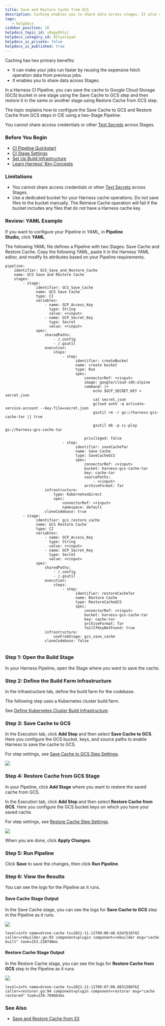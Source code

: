 ```yaml
---
title: Save and Restore Cache from GCS
description: Caching enables you to share data across stages. It also speed up builds by reusing the expensive fetch operation from previous jobs.
tags: 
   - helpDocs
sidebar_position: 10
helpdocs_topic_id: v0agy0hlyj
helpdocs_category_id: 01tyeraya4
helpdocs_is_private: false
helpdocs_is_published: true
---
```


Caching has two primary benefits:

* It can make your jobs run faster by reusing the expensive fetch operation data from previous jobs.
* It enables you to share data across Stages.

In a Harness CI Pipeline, you can save the cache to Google Cloud Storage (GCS) bucket in one stage using the Save Cache to GCS step and then restore it in the same or another stage using Restore Cache from GCS step. 

The topic explains how to configure the Save Cache to GCS and Restore Cache from GCS steps in CIE using a two-Stage Pipeline.

You cannot share access credentials or other [Text Secrets](https://ngdocs.harness.io/article/osfw70e59c-add-use-text-secrets) across Stages.

### Before You Begin

* [CI Pipeline Quickstart](../../ci-quickstarts/ci-pipeline-quickstart.md)
* [CI Stage Settings](../../ci-technical-reference/ci-stage-settings.md)
* [Set Up Build Infrastructure](https://docs.harness.io/category/set-up-build-infrastructure)
* [Learn Harness' Key Concepts](https://docs.harness.io/article/hv2758ro4e-learn-harness-key-concepts)

### Limitations

* You cannot share access credentials or other [Text Secrets](https://docs.harness.io/article/osfw70e59c-add-use-text-secrets) across Stages.
* Use a dedicated bucket for your Harness cache operations. Do not save files to the bucket manually. The Retrieve Cache operation will fail if the bucket includes any files that do not have a Harness cache key.

### Review: YAML Example

If you want to configure your Pipeline in YAML, in **Pipeline Studio,** click **YAML**. 

The following YAML file defines a Pipeline with two Stages: Save Cache and Restore Cache. Copy the following YAML, paste it in the Harness YAML editor, and modify its attributes based on your Pipeline requirements.


```
pipeline:  
    identifier: GCS_Save_and_Restore_Cache  
    name: GCS Save and Restore Cache  
    stages:  
        - stage:  
              identifier: GCS_Save_Cache  
              name: GCS Save Cache  
              type: CI  
              variables:  
                  - name: GCP_Access_Key  
                    type: String  
                    value: <+input>  
                  - name: GCP_Secret_Key  
                    type: Secret  
                    value: <+input>  
              spec:  
                  sharedPaths:  
                      - /.config  
                      - /.gsutil  
                  execution:  
                      steps:  
                          - step:  
                                identifier: createBucket  
                                name: create bucket  
                                type: Run  
                                spec:  
                                    connectorRef: <+input>  
                                    image: google/cloud-sdk:alpine  
                                    command: |+  
                                        echo $GCP_SECRET_KEY > secret.json  
                                        cat secret.json  
                                        gcloud auth -q activate-service-account --key-file=secret.json  
                                        gsutil rm -r gs://harness-gcs-cache-tar || true  
  
                                        gsutil mb -p ci-play gs://harness-gcs-cache-tar  
  
                                    privileged: false  
                          - step:  
                                identifier: saveCacheTar  
                                name: Save Cache  
                                type: SaveCacheGCS  
                                spec:  
                                    connectorRef: <+input>  
                                    bucket: harness-gcs-cache-tar  
                                    key: cache-tar  
                                    sourcePaths:  
                                        - <+input>  
                                    archiveFormat: Tar  
                  infrastructure:  
                      type: KubernetesDirect  
                      spec:  
                          connectorRef: <+input>  
                          namespace: default  
                  cloneCodebase: true  
        - stage:  
              identifier: gcs_restore_cache  
              name: GCS Restore Cache  
              type: CI  
              variables:  
                  - name: GCP_Access_Key  
                    type: String  
                    value: <+input>  
                  - name: GCP_Secret_Key  
                    type: Secret  
                    value: <+input>  
              spec:  
                  sharedPaths:  
                      - /.config  
                      - /.gsutil  
                  execution:  
                      steps:  
                          - step:  
                                identifier: restoreCacheTar  
                                name: Restore Cache  
                                type: RestoreCacheGCS  
                                spec:  
                                    connectorRef: <+input>  
                                    bucket: harness-gcs-cache-tar  
                                    key: cache-tar  
                                    archiveFormat: Tar  
                                    failIfKeyNotFound: true  
                  infrastructure:  
                      useFromStage: gcs_save_cache  
                  cloneCodebase: false  
 
```
### Step 1: Open the Build Stage

In your Harness Pipeline, open the Stage where you want to save the cache.

### Step 2: Define the Build Farm Infrastructure

In the Infrastructure tab, define the build farm for the codebase.

The following step uses a Kubernetes cluster build farm.

See [Define Kubernetes Cluster Build Infrastructure](../set-up-build-infrastructure/set-up-a-kubernetes-cluster-build-infrastructure.md).

### Step 3: Save Cache to GCS

In the Execution tab, click **Add Step** and then select **Save Cache to GCS**. Here you configure the GCS bucket, keys, and source paths to enable Harness to save the cache to GCS.

For step settings, see [Save Cache to GCS Step Settings](../../ci-technical-reference/save-cache-to-gcs-step-settings.md).

![](./static/save-cache-in-gcs-00.png)

### Step 4: Restore Cache from GCS Stage

In your Pipeline, click **Add Stage** where you want to restore the saved cache from GCS. 

In the Execution tab, click **Add Step** and then select **Restore Cache from GCS**. Here you configure the GCS bucket keys on which you have your saved cache.

For step settings, see [Restore Cache Step Settings](../../ci-technical-reference/restore-cache-from-s-3-step-settings.md).

![](./static/save-cache-in-gcs-523.png)

When you are done, click **Apply Changes**.

### Step 5: Run Pipeline

Click **Save** to save the changes, then click **Run Pipeline**. 

### Step 6: View the Results

You can see the logs for the Pipeline as it runs.

#### Save Cache Stage Output

In the Save Cache stage, you can see the logs for **Save Cache to GCS** step in the Pipeline as it runs.

![](./static/save-cache-in-gcs-524.png)
```
level=info name=drone-cache ts=2021-11-11T09:06:48.834761074Z caller=rebuilder.go:93 component=plugin component=rebuilder msg="cache built" took=253.210746ms
```
#### Restore Cache Stage Output

In the Restore Cache stage, you can see the logs for **Restore Cache from GCS** step in the Pipeline as it runs.

![](./static/save-cache-in-gcs-525.png)

```
level=info name=drone-cache ts=2021-11-11T09:07:00.803158076Z caller=restorer.go:94 component=plugin component=restorer msg="cache restored" took=239.769663ms
```

### See Also

* [Save and Restore Cache from S3](saving-cache.md)

